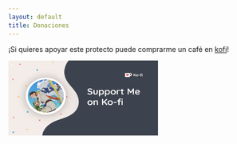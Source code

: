 ```yaml
---
layout: default
title: Donaciones
---
```


¡Si quieres apoyar este protecto puede comprarme un café en [kofi](https://ko-fi.com/vanchesv)!

<img src="\_imagenes\Support-Kofi-1.jpg" width="300" height="150">
